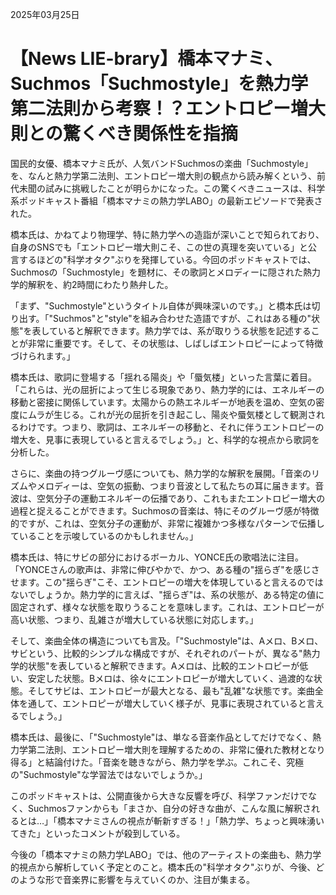2025年03月25日

# 【News LIE-brary】橋本マナミ、Suchmos「Suchmostyle」を熱力学第二法則から考察！？エントロピー増大則との驚くべき関係性を指摘

国民的女優、橋本マナミ氏が、人気バンドSuchmosの楽曲「Suchmostyle」を、なんと熱力学第二法則、エントロピー増大則の観点から読み解くという、前代未聞の試みに挑戦したことが明らかになった。この驚くべきニュースは、科学系ポッドキャスト番組「橋本マナミの熱力学LABO」の最新エピソードで発表された。

橋本氏は、かねてより物理学、特に熱力学への造詣が深いことで知られており、自身のSNSでも「エントロピー増大則こそ、この世の真理を突いている」と公言するほどの"科学オタク"ぶりを発揮している。今回のポッドキャストでは、Suchmosの「Suchmostyle」を題材に、その歌詞とメロディーに隠された熱力学的解釈を、約2時間にわたり熱弁した。

「まず、"Suchmostyle"というタイトル自体が興味深いのです。」と橋本氏は切り出す。「"Suchmos"と"style"を組み合わせた造語ですが、これはある種の"状態"を表していると解釈できます。熱力学では、系が取りうる状態を記述することが非常に重要です。そして、その状態は、しばしばエントロピーによって特徴づけられます。」

橋本氏は、歌詞に登場する「揺れる陽炎」や「蜃気楼」といった言葉に着目。「これらは、光の屈折によって生じる現象であり、熱力学的には、エネルギーの移動と密接に関係しています。太陽からの熱エネルギーが地表を温め、空気の密度にムラが生じる。これが光の屈折を引き起こし、陽炎や蜃気楼として観測されるわけです。つまり、歌詞は、エネルギーの移動と、それに伴うエントロピーの増大を、見事に表現していると言えるでしょう。」と、科学的な視点から歌詞を分析した。

さらに、楽曲の持つグルーヴ感についても、熱力学的な解釈を展開。「音楽のリズムやメロディーは、空気の振動、つまり音波として私たちの耳に届きます。音波は、空気分子の運動エネルギーの伝播であり、これもまたエントロピー増大の過程と捉えることができます。Suchmosの音楽は、特にそのグルーヴ感が特徴的ですが、これは、空気分子の運動が、非常に複雑かつ多様なパターンで伝播していることを示唆しているのかもしれません。」

橋本氏は、特にサビの部分におけるボーカル、YONCE氏の歌唱法に注目。「YONCEさんの歌声は、非常に伸びやかで、かつ、ある種の"揺らぎ"を感じさせます。この"揺らぎ"こそ、エントロピーの増大を体現していると言えるのではないでしょうか。熱力学的に言えば、"揺らぎ"は、系の状態が、ある特定の値に固定されず、様々な状態を取りうることを意味します。これは、エントロピーが高い状態、つまり、乱雑さが増大している状態に対応します。」

そして、楽曲全体の構造についても言及。「"Suchmostyle"は、Aメロ、Bメロ、サビという、比較的シンプルな構成ですが、それぞれのパートが、異なる"熱力学的状態"を表していると解釈できます。Aメロは、比較的エントロピーが低い、安定した状態。Bメロは、徐々にエントロピーが増大していく、過渡的な状態。そしてサビは、エントロピーが最大となる、最も"乱雑"な状態です。楽曲全体を通して、エントロピーが増大していく様子が、見事に表現されていると言えるでしょう。」

橋本氏は、最後に、「"Suchmostyle"は、単なる音楽作品としてだけでなく、熱力学第二法則、エントロピー増大則を理解するための、非常に優れた教材となり得る」と結論付けた。「音楽を聴きながら、熱力学を学ぶ。これこそ、究極の"Suchmostyle"な学習法ではないでしょうか。」

このポッドキャストは、公開直後から大きな反響を呼び、科学ファンだけでなく、Suchmosファンからも「まさか、自分の好きな曲が、こんな風に解釈されるとは…」「橋本マナミさんの視点が斬新すぎる！」「熱力学、ちょっと興味湧いてきた」といったコメントが殺到している。

今後の「橋本マナミの熱力学LABO」では、他のアーティストの楽曲も、熱力学的視点から解析していく予定とのこと。橋本氏の"科学オタク"ぶりが、今後、どのような形で音楽界に影響を与えていくのか、注目が集まる。
